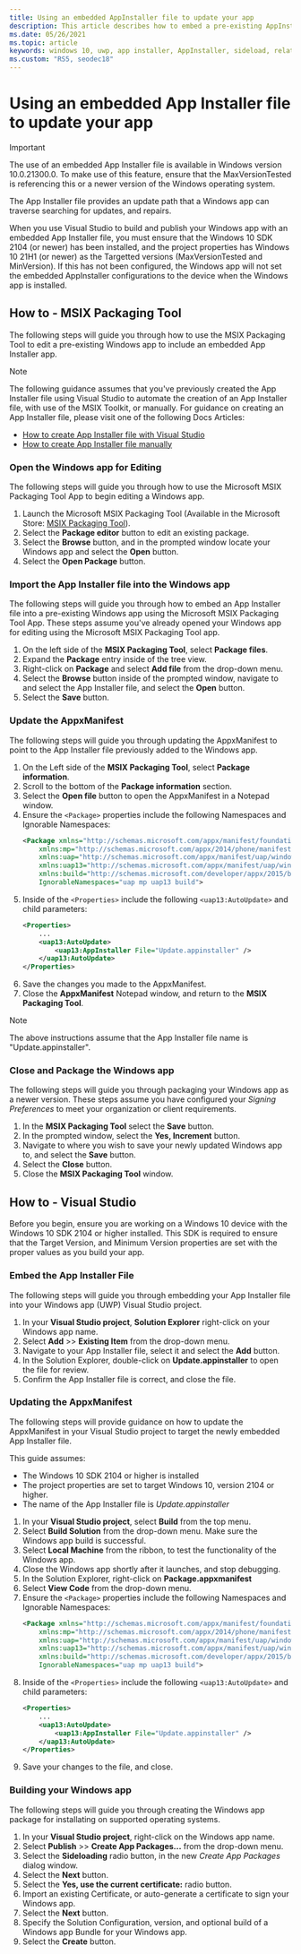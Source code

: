 ```yaml
---
title: Using an embedded AppInstaller file to update your app
description: This article describes how to embed a pre-existing AppInstaller file into your Windows application
ms.date: 05/26/2021
ms.topic: article
keywords: windows 10, uwp, app installer, AppInstaller, sideload, related set, optional packages
ms.custom: "RS5, seodec18"
---
```


# Using an embedded App Installer file to update your app
>[!Important]
>The use of an embedded App Installer file is available in Windows version 10.0.21300.0. To make use of this feature, ensure that the MaxVersionTested is referencing this or a newer version of the Windows operating system.

The App Installer file provides an update path that a Windows app can traverse searching for updates, and repairs.

When you use Visual Studio to build and publish your Windows app with an embedded App Installer file, you must ensure that the Windows 10 SDK 2104 (or newer) has been installed, and the project properties has Windows 10 21H1 (or newer) as the Targetted versions (MaxVersionTested and MinVersion). If this has not been configured, the Windows app will not set the embedded AppInstaller configurations to the device when the Windows app is installed.

## How to - MSIX Packaging Tool
The following steps will guide you through how to use the MSIX Packaging Tool to edit a pre-existing Windows app to include an embedded App Installer app. 

>[!Note]
>The following guidance assumes that you've previously created the App Installer file using Visual Studio to automate the creation of an App Installer file, with use of the MSIX Toolkit, or manually. For guidance on creating an App Installer file, please visit one of the following Docs Articles:
>- [How to create App Installer file with Visual Studio](create-appinstallerfile-vs.md)
>- [How to create App Installer file manually](how-to-create-appinstaller-file.md)

### Open the Windows app for Editing
The following steps will guide you through how to use the Microsoft MSIX Packaging Tool App to begin editing a Windows app.

1. Launch the Microsoft MSIX Packaging Tool (Available in the Microsoft Store: [MSIX Packaging Tool](ms-windows-store://pdp/?ProductId=9N5LW3JBCXKF)).
1. Select the **Package editor** button to edit an existing package.
1. Select the **Browse** button, and in the prompted window locate your Windows app and select the **Open** button.
1. Select the **Open Package** button.


### Import the App Installer file into the Windows app
The following steps will guide you through how to embed an App Installer file into a pre-existing Windows app using the Microsoft MSIX Packaging Tool App. These steps assume you've already opened your Windows app for editing using the Microsoft MSIX Packaging Tool app.

1. On the left side of the **MSIX Packaging Tool**, select **Package files**.
1. Expand the **Package** entry inside of the tree view.
1. Right-click on **Package** and select **Add file** from the drop-down menu.
1. Select the **Browse** button inside of the prompted window, navigate to and select the App Installer file, and select the **Open** button.
1. Select the **Save** button.

### Update the AppxManifest
The following steps will guide you through updating the AppxManifest to point to the App Installer file previously added to the Windows app.

1. On the Left side of the **MSIX Packaging Tool**, select **Package information**.
1. Scroll to the bottom of the **Package information** section.
1. Select the **Open file** button to open the AppxManifest in a Notepad window.
1. Ensure the `<Package>` properties include the following Namespaces and Ignorable Namespaces:
    ```xml
    <Package xmlns="http://schemas.microsoft.com/appx/manifest/foundation/windows10"
        xmlns:mp="http://schemas.microsoft.com/appx/2014/phone/manifest"
        xmlns:uap="http://schemas.microsoft.com/appx/manifest/uap/windows10"
        xmlns:uap13="http://schemas.microsoft.com/appx/manifest/uap/windows10/13" 
        xmlns:build="http://schemas.microsoft.com/developer/appx/2015/build"
        IgnorableNamespaces="uap mp uap13 build">
    ```
1. Inside of the `<Properties>` include the following `<uap13:AutoUpdate>` and child parameters:
    ```xml
    <Properties>
        ...
        <uap13:AutoUpdate>
            <uap13:AppInstaller File="Update.appinstaller" />
        </uap13:AutoUpdate>
    </Properties>
    ```
1. Save the changes you made to the AppxManifest.
1. Close the **AppxManifest** Notepad window, and return to the **MSIX Packaging Tool**.

>[!Note]
>The above instructions assume that the App Installer file name is "Update.appinstaller".

### Close and Package the Windows app
The following steps will guide you through packaging your Windows app as a newer version. These steps assume you have configured your *Signing Preferences* to meet your organization or client requirements.

1. In the **MSIX Packaging Tool** select the **Save** button.
1. In the prompted window, select the **Yes, Increment** button.
1. Navigate to where you wish to save your newly updated Windows app to, and select the **Save** button.
1. Select the **Close** button.
1. Close the **MSIX Packaging Tool** window.


## How to - Visual Studio
Before you begin, ensure you are working on a Windows 10 device with the Windows 10 SDK 2104 or higher installed. This SDK is required to ensure that the Target Version, and Minimum Version properties are set with the proper values as you build your app.

### Embed the App Installer File
The following steps will guide you through embedding your App Installer file into your Windows app (UWP) Visual Studio project.

1. In your **Visual Studio project**, **Solution Explorer** right-click on your Windows app name.
1. Select **Add** >> **Existing Item** from the drop-down menu.
1. Navigate to your App Installer file, select it and select the **Add** button.
1. In the Solution Explorer, double-click on **Update.appinstaller** to open the file for review.
1. Confirm the App Installer file is correct, and close the file.

### Updating the AppxManifest
The following steps will provide guidance on how to update the AppxManifest in your Visual Studio project to target the newly embedded App Installer file.

This guide assumes:
- The Windows 10 SDK 2104 or higher is installed
- The project properties are set to target Windows 10, version 2104 or higher.
- The name of the App Installer file is *Update.appinstaller*

1. In your **Visual Studio project**, select **Build** from the top menu.
1. Select **Build Solution** from the drop-down menu. Make sure the Windows app build is successful.
1. Select **Local Machine** from the ribbon, to test the functionality of the Windows app.
1. Close the Windows app shortly after it launches, and stop debugging.
1. In the Solution Explorer, right-click on **Package.appxmanifest** 
1. Select **View Code** from the drop-down menu.
1. Ensure the `<Package>` properties include the following Namespaces and Ignorable Namespaces:
    ```xml
    <Package xmlns="http://schemas.microsoft.com/appx/manifest/foundation/windows10"
        xmlns:mp="http://schemas.microsoft.com/appx/2014/phone/manifest"
        xmlns:uap="http://schemas.microsoft.com/appx/manifest/uap/windows10"
        xmlns:uap13="http://schemas.microsoft.com/appx/manifest/uap/windows10/13" 
        xmlns:build="http://schemas.microsoft.com/developer/appx/2015/build"
        IgnorableNamespaces="uap mp uap13 build">
    ```
1. Inside of the `<Properties>` include the following `<uap13:AutoUpdate>` and child parameters:
    ```xml
    <Properties>
        ...
        <uap13:AutoUpdate>
            <uap13:AppInstaller File="Update.appinstaller" />
        </uap13:AutoUpdate>
    </Properties>
    ```
1. Save your changes to the file, and close.

### Building your Windows app
The following steps will guide you through creating the Windows app package for installating on supported operating systems.

1. In your **Visual Studio project**, right-click on the Windows app name.
1. Select **Publish** >> **Create App Packages...** from the drop-down menu.
1. Select the **Sideloading** radio button, in the new *Create App Packages* dialog window.
1. Select the **Next** button.
1. Select the **Yes, use the current certificate:** radio button.
1. Import an existing Certificate, or auto-generate a certificate to sign your Windows app.
1. Select the **Next** button.
1. Specify the Solution Configuration, version, and optional build of a Windows app Bundle for your Windows app.
1. Select the **Create** button.
